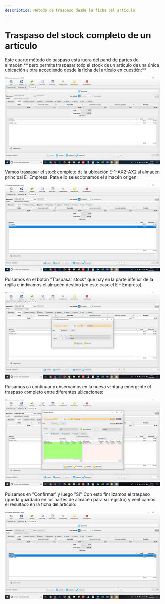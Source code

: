 ```yaml
---
description: Método de traspaso desde la ficha del artículo
---
```


# Traspaso del stock completo de un artículo

Este cuarto método de traspaso está fuera del panel de partes de almacén,\*\* pero permite traspasar todo el stock de un artículo de una única ubicación a otra accediendo desde la ficha del artículo en cuestión:\*\*

![Ficha de artículo 45462-HR0-F00](<../../../.gitbook/assets/image (142).png>)

Vamos traspasar el stock completo de la ubicación E-1-AX2-AX2 al almacén principal E- Empresa. Para ello seleccionamos el almacén origen:

![](<../../../.gitbook/assets/image (143).png>)

Pulsamos en el botón "Traspasar stock" que hay en la parte inferior de la rejilla e indicamos el almacén destino (en este caso el E - Empresa):

![](<../../../.gitbook/assets/image (144).png>)

Pulsamos en continuar y observamos en la nueva ventana emergente el traspaso completo entre diferentes ubicaciones:

![](<../../../.gitbook/assets/image (145).png>)

Pulsamos en "Confirmar" y luego "Si". Con esto finalizamos el traspaso (queda guardado en los partes de almacén para su registro) y verificamos el resultado en la ficha del artículo:

![Las 10 unidades traspasadas se suman a las 20 en stock de la ubicación de destino](<../../../.gitbook/assets/image (146).png>)
